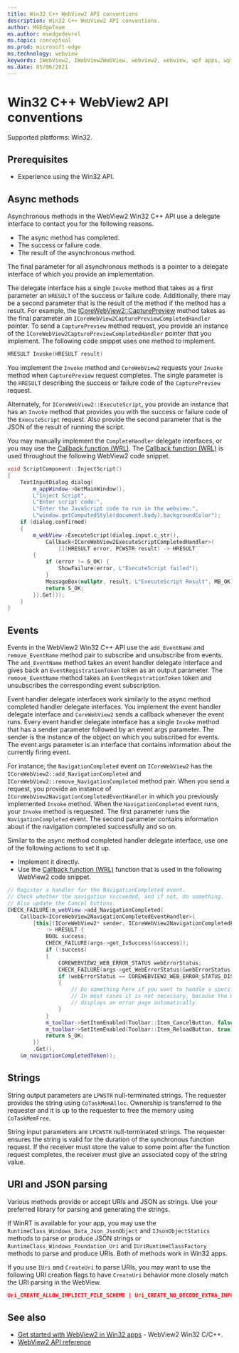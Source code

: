 ```yaml
---
title: Win32 C++ WebView2 API conventions
description: Win32 C++ WebView2 API conventions.
author: MSEdgeTeam
ms.author: msedgedevrel
ms.topic: conceptual
ms.prod: microsoft-edge
ms.technology: webview
keywords: IWebView2, IWebView2WebView, webview2, webview, wpf apps, wpf, edge, ICoreWebView2, ICoreWebView2Host, browser control, edge html
ms.date: 05/06/2021
---
```

# Win32 C++ WebView2 API conventions

Supported platforms: Win32.


<!-- ====================================================================== -->
## Prerequisites

*   Experience using the Win32 API.


<!-- ====================================================================== -->
## Async methods

Asynchronous methods in the WebView2 Win32 C++ API use a delegate interface to contact you for the following reasons.

*   The async method has completed.
*   The success or failure code.
*   The result of the asynchronous method.

The final parameter for all asynchronous methods is a pointer to a delegate interface of which you provide an implementation.

The delegate interface has a single `Invoke` method that takes as a first parameter an `HRESULT` of the success or failure code.  Additionally, there may be a second parameter that is the result of the method if the method has a result.  For example, the [ICoreWebView2::CapturePreview](/microsoft-edge/webview2/reference/win32/icorewebview2#capturepreview) method takes as the final parameter an `ICoreWebView2CapturePreviewCompletedHandler` pointer.  To send a `CapturePreview` method request, you provide an instance of the `ICoreWebView2CapturePreviewCompletedHandler` pointer that you implement.  The following code snippet uses one method to implement.

```cpp
HRESULT Invoke(HRESULT result)
```

You implement the `Invoke` method and `CoreWebView2` requests your `Invoke` method when `CapturePreview` request completes.  The single parameter is the `HRESULT` describing the success or failure code of the `CapturePreview` request.

Alternately, for `ICoreWebView2::ExecuteScript`, you provide an instance that has an `Invoke` method that provides you with the success or failure code of the `ExecuteScript` request.  Also provide the second parameter that is the JSON of the result of running the script.

You may manually implement the `CompleteHandler` delegate interfaces, or you may use the [Callback function (WRL)](/cpp/cppcx/wrl/callback-function-wrl).  The [Callback function (WRL)](/cpp/cppcx/wrl/callback-function-wrl) is used throughout the following WebView2 code snippet.

```cpp
void ScriptComponent::InjectScript()
{
    TextInputDialog dialog(
        m_appWindow->GetMainWindow(),
        L"Inject Script",
        L"Enter script code:",
        L"Enter the JavaScript code to run in the webview.",
        L"window.getComputedStyle(document.body).backgroundColor");
    if (dialog.confirmed)
    {
        m_webView->ExecuteScript(dialog.input.c_str(),
            Callback<ICoreWebView2ExecuteScriptCompletedHandler>(
                [](HRESULT error, PCWSTR result) -> HRESULT
        {
            if (error != S_OK) {
                ShowFailure(error, L"ExecuteScript failed");
            }
            MessageBox(nullptr, result, L"ExecuteScript Result", MB_OK);
            return S_OK;
        }).Get());
    }
}
```


<!-- ====================================================================== -->
## Events

Events in the WebView2 Win32 C++ API use the `add_EventName` and `remove_EventName` method pair to subscribe and unsubscribe from events.  The `add_EventName` method takes an event handler delegate interface and gives back an `EventRegistrationToken` token as an output parameter.  The `remove_EventName` method takes an `EventRegistrationToken` token and unsubscribes the corresponding event subscription.

Event handler delegate interfaces work similarly to the async method completed handler delegate interfaces.  You implement the event handler delegate interface and `CoreWebView2` sends a callback whenever the event runs.  Every event handler delegate interface has a single `Invoke` method that has a sender parameter followed by an event args parameter.  The sender is the instance of the object on which you subscribed for events.  The event args parameter is an interface that contains information about the currently firing event.

For instance, the `NavigationCompleted` event on `ICoreWebView2` has the `ICoreWebView2::add_NavigationCompleted` and `ICoreWebView2::remove_NavigationCompleted` method pair.  When you send a request, you provide an instance of `ICoreWebView2NavigationCompletedEventHandler` in which you previously implemented `Invoke` method.  When the `NavigationCompleted` event runs, your `Invoke` method is requested.  The first parameter runs the `NavigationCompleted` event.  The second parameter contains information about if the navigation completed successfully and so on.

Similar to the async method completed handler delegate interface, use one of the following actions to set it up.

*   Implement it directly.
*   Use the [Callback function (WRL)](/cpp/cppcx/wrl/callback-function-wrl) function that is used in the following WebView2 code snippet.

<!-- todo:  what is async method completed handler delegate interface?  Is there a shorter name for it?  -->

```cpp
// Register a handler for the NavigationCompleted event.
// Check whether the navigation succeeded, and if not, do something.
// Also update the Cancel buttons.
CHECK_FAILURE(m_webView->add_NavigationCompleted(
    Callback<ICoreWebView2NavigationCompletedEventHandler>(
        [this](ICoreWebView2* sender, ICoreWebView2NavigationCompletedEventArgs* args)
            -> HRESULT {
            BOOL success;
            CHECK_FAILURE(args->get_IsSuccess(&success));
            if (!success)
            {
                COREWEBVIEW2_WEB_ERROR_STATUS webErrorStatus;
                CHECK_FAILURE(args->get_WebErrorStatus(&webErrorStatus));
                if (webErrorStatus == COREWEBVIEW2_WEB_ERROR_STATUS_DISCONNECTED)
                {
                    // Do something here if you want to handle a specific error case.
                    // In most cases it is not necessary, because the WebView
                    // displays an error page automatically.
                }
            }
            m_toolbar->SetItemEnabled(Toolbar::Item_CancelButton, false);
            m_toolbar->SetItemEnabled(Toolbar::Item_ReloadButton, true);
            return S_OK;
        })
        .Get(),
    &m_navigationCompletedToken));
```


<!-- ====================================================================== -->
## Strings

String output parameters are `LPWSTR` null-terminated strings.  The requester provides the string using `CoTaskMemAlloc`.  Ownership is transferred to the requester and it is up to the requester to free the memory using `CoTaskMemFree`.

String input parameters are `LPCWSTR` null-terminated strings.  The requester ensures the string is valid for the duration of the synchronous function request.  If the receiver must store the value to some point after the function request completes, the receiver must give an associated copy of the string value.


<!-- ====================================================================== -->
## URI and JSON parsing

Various methods provide or accept URIs and JSON as strings.  Use your preferred library for parsing and generating the strings.

If WinRT is available for your app, you may use the `RuntimeClass_Windows_Data_Json_JsonObject` and `IJsonObjectStatics` methods to parse or produce JSON strings or `RuntimeClass_Windows_Foundation_Uri` and `IUriRuntimeClassFactory` methods to parse and produce URIs.  Both of methods work in Win32 apps.

If you use `IUri` and `CreateUri` to parse URIs, you may want to use the following URI creation flags to have `CreateUri` behavior more closely match the URI parsing in the WebView.

```json
Uri_CREATE_ALLOW_IMPLICIT_FILE_SCHEME | Uri_CREATE_NO_DECODE_EXTRA_INFO
```


<!-- ====================================================================== -->
## See also

*  [Get started with WebView2 in Win32 apps](../get-started/win32.md) - WebView2 Win32 C/C++.
*  [WebView2 API reference](/dotnet/api/microsoft.web.webview2.wpf.webview2)

